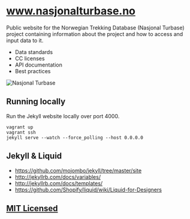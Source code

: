 www.nasjonalturbase.no
======================

Public website for the Norwegian Trekking Database (Nasjonal Turbase) project
containing information about the project and how to access and input data to it.

* Data standards
* CC licenses
* API documentation
* Best practices

![Nasjonal Turbase](https://raw.github.com/Turistforeningen/www.nasjonalturbase.no/gh-pages/images/promo.png?login=Starefossen&token=e61bfdee4d9956835719bca23a2df757)

## Running locally

Run the Jekyll website locally over port 4000.

```shell
vagrant up
vagrant ssh
jekyll serve --watch --force_polling --host 0.0.0.0
```

## Jekyll & Liquid

* https://github.com/mojombo/jekyll/tree/master/site
* http://jekyllrb.com/docs/variables/
* http://jekyllrb.com/docs/templates/
* https://github.com/Shopify/liquid/wiki/Liquid-for-Designers

## [MIT Licensed](https://raw.githubusercontent.com/Turistforeningen/www.nasjonalturbase.no/gh-pages/LICENSE)
